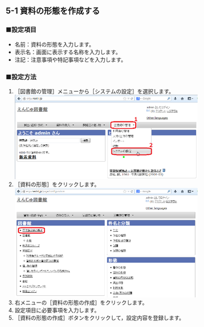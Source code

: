 <span/>5-1 資料の形態を作成する
------------------------

### ■設定項目

* 名前：資料の形態を入力します。
* 表示名：画面に表示する名称を入力します。
* 注記：注意事項や特記事項などを入力します。

### ■設定方法
1. ［図書館の管理］メニューから［システムの設定］を選択します。  
   ![システムの設定](assets/images/image_system_setup.png)
2. ［資料の形態］をクリックします。  
   ![資料の形態の設定](assets/images/image_initial_014.png)
3. 右メニューの［資料の形態の作成］をクリックします。
4. 設定項目に必要事項を入力します。
5. ［資料の形態の作成］ボタンをクリックして，設定内容を登録します。

